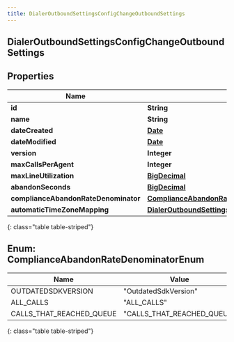```yaml
---
title: DialerOutboundSettingsConfigChangeOutboundSettings
---
```

## DialerOutboundSettingsConfigChangeOutboundSettings


## Properties

| Name | Type | Description | Notes |
| ------------ | ------------- | ------------- | ------------- |
| **id** | **String** |  |  [optional] |
| **name** | **String** |  |  [optional] |
| **dateCreated** | [**Date**](Date.html) |  |  [optional] |
| **dateModified** | [**Date**](Date.html) |  |  [optional] |
| **version** | **Integer** |  |  [optional] |
| **maxCallsPerAgent** | **Integer** |  |  [optional] |
| **maxLineUtilization** | [**BigDecimal**](BigDecimal.html) |  |  [optional] |
| **abandonSeconds** | [**BigDecimal**](BigDecimal.html) |  |  [optional] |
| **complianceAbandonRateDenominator** | [**ComplianceAbandonRateDenominatorEnum**](#ComplianceAbandonRateDenominatorEnum) |  |  [optional] |
| **automaticTimeZoneMapping** | [**DialerOutboundSettingsConfigChangeAutomaticTimeZoneMappingSettings**](DialerOutboundSettingsConfigChangeAutomaticTimeZoneMappingSettings.html) |  |  [optional] |
{: class="table table-striped"}


<a name="ComplianceAbandonRateDenominatorEnum"></a>

## Enum: ComplianceAbandonRateDenominatorEnum

| Name | Value |
| ---- | ----- |
| OUTDATEDSDKVERSION | &quot;OutdatedSdkVersion&quot; |
| ALL_CALLS | &quot;ALL_CALLS&quot; |
| CALLS_THAT_REACHED_QUEUE | &quot;CALLS_THAT_REACHED_QUEUE&quot; |
{: class="table table-striped"}



